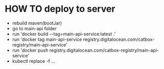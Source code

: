 # HOW TO deploy to server

- rebuild maven(bootJar)
- go to main-api folder
- run 'docker build --tag=main-api-service:latest .'
- run 'docker tag main-api-service registry.digitalocean.com/catbox-registry/main-api-service'
- run 'docker push registry.digitalocean.com/catbox-registry/main-api-service'
- kubectl replace -f ...